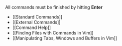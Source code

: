 All commands must be finished by hitting **Enter**
- [[Standard Commands]]
- [[External Commands]]
- [[Command Help]]
- [[Finding Files with Commands in Vim]]
- [[Manipulating Tabs, Windows and Buffers in Vim]]